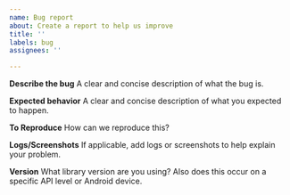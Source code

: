 ```yaml
---
name: Bug report
about: Create a report to help us improve
title: ''
labels: bug
assignees: ''

---
```


**Describe the bug**
A clear and concise description of what the bug is.

**Expected behavior**
A clear and concise description of what you expected to happen.

**To Reproduce**
How can we reproduce this?

**Logs/Screenshots**
If applicable, add logs or screenshots to help explain your problem.

**Version**
What library version are you using? Also does this occur on a specific API level or Android device.
